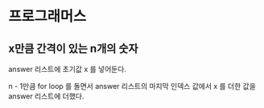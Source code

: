 # 프로그래머스

## x만큼 간격이 있는 n개의 숫자

answer 리스트에 초기값 x 를 넣어둔다. 

n - 1만큼 for loop 를 돌면서 answer 리스트의 마지막 인덱스 값에서 x 를 더한 값을 answer 리스트에 더했다.